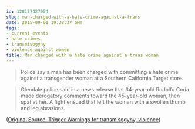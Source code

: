 ```yaml
---
id: 128127427954
slug: man-charged-with-a-hate-crime-against-a-trans
date: 2015-09-01 19:38:37 GMT
tags:
- current events
- hate crimes
- transmisogyny
- violence against women
title: Man charged with a hate crime against a trans woman
---
```

>Police say a man has been charged with committing a hate crime against a transgender woman at a Southern California Target store.

>Glendale police said in a news release that 34-year-old Rodolfo Coria made derogatory comments toward the 45-year-old woman, then spat at her. A fight ensued that left the woman with a swollen thumb and leg abrasions.

([Original Source. Trigger Warnings for transmisogyny, violence][1])

[1]: https://web.archive.org/web/20150901130143/http://www.modbee.com/news/state/article33053121.html